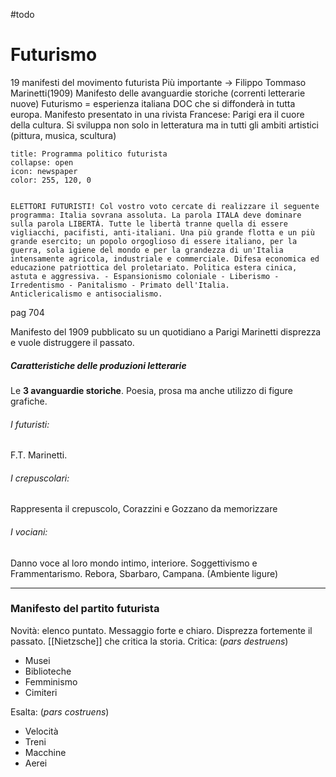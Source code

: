 #todo
# Futurismo 
19 manifesti del movimento futurista
Più importante -> Filippo Tommaso Marinetti(1909)
Manifesto delle avanguardie storiche (correnti letterarie nuove)
Futurismo = esperienza italiana DOC che si diffonderà in tutta europa. 
Manifesto presentato in una rivista Francese: Parigi era il cuore della cultura. 
Si sviluppa non solo in letteratura ma in tutti gli ambiti artistici (pittura, musica, scultura)

```ad-note
title: Programma politico futurista
collapse: open 
icon: newspaper
color: 255, 120, 0


ELETTORI FUTURISTI! Col vostro voto cercate di realizzare il seguente programma: Italia sovrana assoluta. La parola ITALA deve dominare sulla parola LIBERTÀ. Tutte le libertà tranne quella di essere vigliacchi, pacifisti, anti-italiani. Una più grande flotta e un più grande esercito; un popolo orgoglioso di essere italiano, per la guerra, sola igiene del mondo e per la grandezza di un'Italia intensamente agricola, industriale e commerciale. Difesa economica ed educazione patriottica del proletariato. Politica estera cinica, astuta e aggressiva. - Espansionismo coloniale - Liberismo - Irredentismo - Panitalismo - Primato dell'Italia. 
Anticlericalismo e antisocialismo. 
```

pag 704

Manifesto del 1909 pubblicato su un quotidiano a Parigi Marinetti disprezza e vuole distruggere il passato. 
##### Caratteristiche delle produzioni letterarie 
Le **3 avanguardie storiche**. Poesia, prosa ma anche utilizzo di figure grafiche. 
###### I futuristi:
F.T. Marinetti. 
###### I crepuscolari:
Rappresenta il crepuscolo, 
Corazzini e Gozzano da memorizzare
###### I vociani:
Danno voce al loro mondo intimo, interiore. Soggettivismo e  Frammentarismo. 
Rebora, Sbarbaro, Campana. (Ambiente ligure)

---
### Manifesto del partito futurista 
Novità: elenco puntato. 
Messaggio forte e chiaro. Disprezza fortemente il passato. [[Nietzsche]] che critica la storia.
Critica: (*pars destruens*) 
- Musei 
- Biblioteche
- Femminismo 
- Cimiteri 

Esalta: (*pars costruens*)
- Velocità
- Treni
- Macchine
- Aerei








